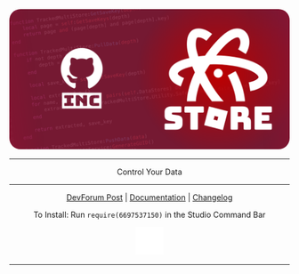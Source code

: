 <img style="border-radius: 20px;" src=https://raw.githubusercontent.com/Inctus/AtomicStore/main/docs/Images/banner.png>

---------------

<div align=center> 

 Control Your Data   
 
 ---------------

 [DevForum Post]() | [Documentation](https://inctus.github.io/AtomicStore/) | [Changelog](https://inctus.github.io/AtomicStore/Changelog)
 
 To Install: Run `require(6697537150)` in the Studio Command Bar

<img width=50px; src="https://raw.githubusercontent.com/Inctus/AtomicStore/main/docs/Images/logo.png">

</div>

--------------------
